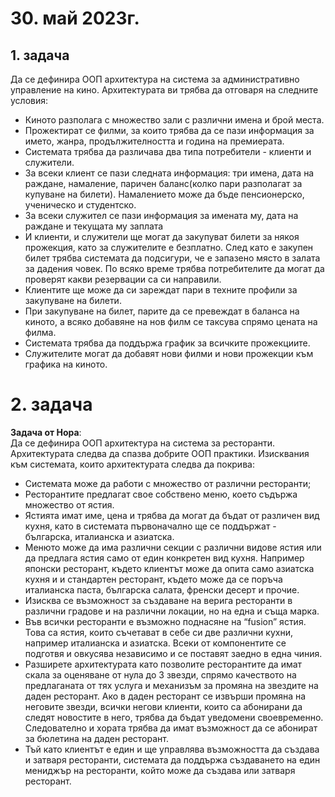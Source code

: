 # 30. май 2023г. 

## 1. задача

Да се дефинира ООП архитектура на система за административно управление на кино. Архитектурата ви трябва да отговаря на следните условия:  
- Киното разполага с множество зали с различни имена и брой места.
- Прожектират се филми, за които трябва да се пази информация за името, жанра, продължителността и година на премиерата.
- Системата трябва да различава два типа потребители - клиенти и служители.
- За всеки клиент се пази следната информация: три имена, дата на раждане,  намаление, паричен баланс(колко пари разполагат за купуване на билети). Намалението може да бъде пенсионерско, ученическо и студентско.
- За всеки служител се пази информация за имената му, дата на раждане и текущата му заплата
- И клиенти, и служители ще могат да закупуват билети за някоя прожекция, като за служителите е безплатно. След като е закупен билет трябва системата да подсигури, че е запазено място в залата за дадения човек. По всяко време трябва потребителите да могат да проверят какви резервации са си направили.
- Клиентите ще може да си зареждат пари в техните профили за закупуване на билети.
- При закупуване на билет, парите да се превеждат в баланса на киното, а всяко добавяне на нов филм се таксува спрямо цената на филма.
- Системата трябва да поддържа график за всичките прожекциите.
- Служителите могат да добавят нови филми и нови прожекции към графика на киното.


# 2. задача
**Задача от Нора**:  
Да се дефинира ООП архитектура на система за ресторанти. Архитектурата следва да спазва добрите ООП практики. Изисквания към системата, които архитектурата следва да покрива:  
- Системата може да работи с множество от различни ресторанти;
- Ресторантите предлагат свое собствено меню, което съдържа множество от ястия. 
- Ястията имат име, цена и трябва да могат да бъдат от различен вид кухня, като в системата първоначално ще се поддържат - българска, италианска и азиатска. 
- Менюто може да има различни секции с различни видове ястия или да предлага ястия само от един конкретен вид кухня. 
Например японски ресторант, където клиентът може да опита само азиатска кухня и и стандартен ресторант, където може да се поръча италианска паста, българска салата, френски десерт и прочие.
- Изисква се възможност за създаване на верига ресторанти в различни градове и на различни локации, но на една и съща марка.
- Във всички ресторанти е възможно поднасяне на “fusion” ястия. Това са ястия, които съчетават в себе си две различни кухни, например италианска и азиатска. Всеки от компонентите се подготвя и овкусява независимо и се поставят заедно в една чиния.
- Разширете архитектурата като позволите ресторантите да имат скала за оценяване от нула до 3 звезди, спрямо качеството на предлаганата от тях услуга и механизъм за промяна на звездите на даден ресторант. Ако в даден ресторант се извърши промяна на неговите звезди, всички негови клиенти, които са абонирани да следят новостите в него, трябва да бъдат уведомени своевременно. Следователно и хората трябва да имат възможност да се абонират за бюлетина на даден ресторант.
- Тъй като клиентът е един и ще управлява възможността да създава и затваря ресторанти, системата да поддържа създаването на един мениджър на ресторанти, който може да  създава или затваря ресторант.  


